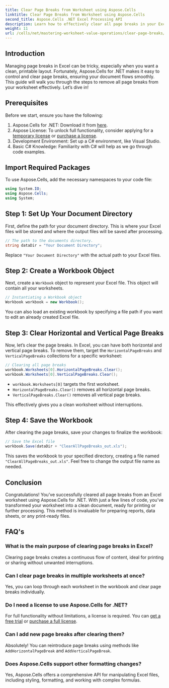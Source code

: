 ```yaml
---
title: Clear Page Breaks from Worksheet using Aspose.Cells
linktitle: Clear Page Breaks from Worksheet using Aspose.Cells
second_title: Aspose.Cells .NET Excel Processing API
description: Learn how to effectively clear all page breaks in your Excel worksheets using Aspose.Cells for .NET. This step-by-step guide simplifies the process.
weight: 11
url: /cells/net/mastering-worksheet-value-operations/clear-page-breaks/
---
```

## Introduction

Managing page breaks in Excel can be tricky, especially when you want a clean, printable layout. Fortunately, Aspose.Cells for .NET makes it easy to control and clear page breaks, ensuring your document flows smoothly. This guide will walk you through the steps to remove all page breaks from your worksheet effectively. Let’s dive in!

## Prerequisites

Before we start, ensure you have the following:

1. Aspose.Cells for .NET: Download it from [here](https://releases.aspose.com/cells/net/).
2. Aspose License: To unlock full functionality, consider applying for a [temporary license](https://purchase.aspose.com/temporary-license/) or [purchase a license](https://purchase.aspose.com/buy).
3. Development Environment: Set up a C# environment, like Visual Studio.
4. Basic C# Knowledge: Familiarity with C# will help as we go through code examples.

## Import Required Packages

To use Aspose.Cells, add the necessary namespaces to your code file:

```csharp
using System.IO;
using Aspose.Cells;
using System;
```

## Step 1: Set Up Your Document Directory

First, define the path for your document directory. This is where your Excel files will be stored and where the output files will be saved after processing.

```csharp
// The path to the documents directory.
string dataDir = "Your Document Directory";
```

Replace `"Your Document Directory"` with the actual path to your Excel files.

## Step 2: Create a Workbook Object

Next, create a `Workbook` object to represent your Excel file. This object will contain all your worksheets.

```csharp
// Instantiating a Workbook object
Workbook workbook = new Workbook();
```

You can also load an existing workbook by specifying a file path if you want to edit an already created Excel file.

## Step 3: Clear Horizontal and Vertical Page Breaks

Now, let’s clear the page breaks. In Excel, you can have both horizontal and vertical page breaks. To remove them, target the `HorizontalPageBreaks` and `VerticalPageBreaks` collections for a specific worksheet:

```csharp
// Clearing all page breaks
workbook.Worksheets[0].HorizontalPageBreaks.Clear();
workbook.Worksheets[0].VerticalPageBreaks.Clear();
```

- `workbook.Worksheets[0]` targets the first worksheet.
- `HorizontalPageBreaks.Clear()` removes all horizontal page breaks.
- `VerticalPageBreaks.Clear()` removes all vertical page breaks.

This effectively gives you a clean worksheet without interruptions.

## Step 4: Save the Workbook

After clearing the page breaks, save your changes to finalize the workbook:

```csharp
// Save the Excel file
workbook.Save(dataDir + "ClearAllPageBreaks_out.xls");
```

This saves the workbook to your specified directory, creating a file named `"ClearAllPageBreaks_out.xls"`. Feel free to change the output file name as needed.

## Conclusion

Congratulations! You’ve successfully cleared all page breaks from an Excel worksheet using Aspose.Cells for .NET. With just a few lines of code, you’ve transformed your worksheet into a clean document, ready for printing or further processing. This method is invaluable for preparing reports, data sheets, or any print-ready files.

## FAQ's

### What is the main purpose of clearing page breaks in Excel?  
Clearing page breaks creates a continuous flow of content, ideal for printing or sharing without unwanted interruptions.

### Can I clear page breaks in multiple worksheets at once?  
Yes, you can loop through each worksheet in the workbook and clear page breaks individually.

### Do I need a license to use Aspose.Cells for .NET?  
For full functionality without limitations, a license is required. You can [get a free trial](https://releases.aspose.com/) or [purchase a full license](https://purchase.aspose.com/buy).

### Can I add new page breaks after clearing them?  
Absolutely! You can reintroduce page breaks using methods like `AddHorizontalPageBreak` and `AddVerticalPageBreak`.

### Does Aspose.Cells support other formatting changes?  
Yes, Aspose.Cells offers a comprehensive API for manipulating Excel files, including styling, formatting, and working with complex formulas.
